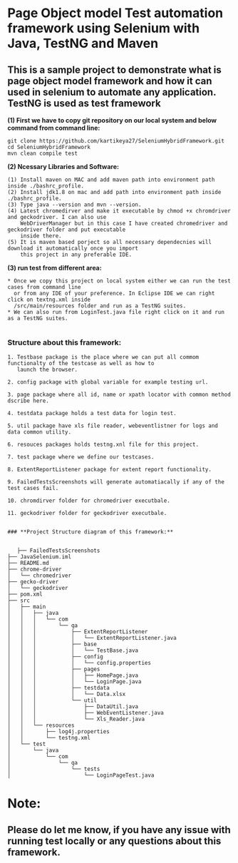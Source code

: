 # **Page Object model Test automation framework using Selenium with Java, TestNG and Maven** 

## **This is a sample project to demonstrate what is page object model framework and how it can used in selenium to automate any application. TestNG is used as test framework**

**(1) First we have to copy git repository on our local system and below command from command line:**

```
git clone https://github.com/kartikeya27/SeleniumHybridFramework.git
cd SeleniumHybridFramework
mvn clean compile test

```
**(2) Ncessary Libraries and Software:** 

```
(1) Install maven on MAC and add maven path into environment path inside ./bashrc_profile.
(2) Install jdk1.8 on mac and add path into environment path inside ./bashrc_profile.
(3) Type java --version and mvn --version.
(4) Latest chromedirver and make it executable by chmod +x chromdriver and geckodriver. I can also use
    WebDriverManager but in this case I have created chromedriver and geckodriver folder and put executable
    inside there.
(5) It is maven based porject so all necessary dependecnies will download it automatically once you import
    this project in any preferable IDE.

```
**(3) run test from different area:** 
```
* Once we copy this project on local system either we can run the test cases from command line 
  or from any IDE of your preference. In Eclipse IDE we can right click on textng.xml inside 
  /src/main/resources folder and run as a TestNG suites.
* We can also run from LoginTest.java file right click on it and run as a TestNG suites.


```
### **Structure about this framework:**
```
1. Testbase package is the place where we can put all commom functionalty of the testcase as well as how to 
   launch the browser.

2. config package with global variable for example testing url.

3. page package where all id, name or xpath locator with common method dscribe here.

4. testdata package holds a test data for login test.

5. util package have xls file reader, webeventlistner for logs and data common utility.

6. resouces packages holds testng.xnl file for this project.

7. test package where we define our testcases.

8. ExtentReportListener package for extent report functionality.

9. FailedTestsScreenshots will generate automatiacally if any of the test cases fail.

10. chromdirver folder for chromedriver executbale.

11. geckodriver folder for geckodriver executbale.
 
``` 

``` 
### **Project Structure diagram of this framework:**   

   
   ├── FailedTestsScreenshots
├── JavaSelenium.iml
├── README.md
├── chrome-driver
│   └── chromedriver
├── gecko-driver
│   └── geckodriver
├── pom.xml
├── src
│   ├── main
│   │   ├── java
│   │   │   └── com
│   │   │       └── qa
│   │   │           ├── ExtentReportListener
│   │   │           │   └── ExtentReportListener.java
│   │   │           ├── base
│   │   │           │   └── TestBase.java
│   │   │           ├── config
│   │   │           │   └── config.properties
│   │   │           ├── pages
│   │   │           │   ├── HomePage.java
│   │   │           │   └── LoginPage.java
│   │   │           ├── testdata
│   │   │           │   └── Data.xlsx
│   │   │           └── util
│   │   │               ├── DataUtil.java
│   │   │               ├── WebEventListener.java
│   │   │               └── Xls_Reader.java
│   │   └── resources
│   │       ├── log4j.properties
│   │       └── testng.xml
│   └── test
│       └── java
│           └── com
│               └── qa
│                   └── tests
│                       └── LoginPageTest.java

``` 
# **Note:**
## **Please do let me know, if you have any issue with running test locally or any questions about this framework.**









